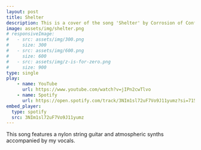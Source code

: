 ```yaml
---
layout: post
title: Shelter
description: This is a cover of the song 'Shelter' by Corrosion of Conformity. 
image: assets/img/shelter.png
# responsiveImage:
#   - src: assets/img/300.png
#     size: 300
#   - src: assets/img/600.png
#     size: 600
#   - src: assets/img/z-is-for-zero.png
#     size: 900
type: single
play:
    - name: YouTube
      url: https://www.youtube.com/watch?v=jIPn2cwTlvo
    - name: Spotify
      url: https://open.spotify.com/track/3NIm1sl72uF7Vo9J11yumz?si=715b384772b44145
embed_player:
  type: spotify
  src: 3NIm1sl72uF7Vo9J11yumz
---
```

This song features a nylon string guitar and atmospheric synths accompanied by my vocals. 
